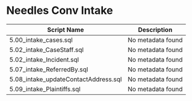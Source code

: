 # Needles Conv Intake

| Script Name | Description |
|-------------|-------------|
| 5.00_intake_cases.sql | No metadata found |
| 5.02_intake_CaseStaff.sql | No metadata found |
| 5.02_intake_Incident.sql | No metadata found |
| 5.07_intake_ReferredBy.sql | No metadata found |
| 5.08_intake_updateContactAddress.sql | No metadata found |
| 5.09_intake_Plaintiffs.sql | No metadata found |
